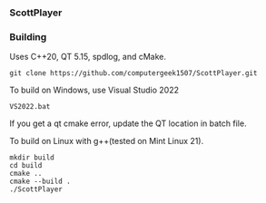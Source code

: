 ### ScottPlayer



### Building
Uses C++20, QT 5.15, spdlog, and cMake.

```git clone https://github.com/computergeek1507/ScottPlayer.git```

To build on Windows, use Visual Studio 2022

```VS2022.bat```

If you get a qt cmake error, update the QT location in batch file.

To build on Linux with g++(tested on Mint Linux 21).

```
mkdir build
cd build
cmake ..
cmake --build .
./ScottPlayer
```
